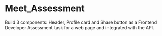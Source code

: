 # Meet_Assessment
Build 3 components: Header, Profile card and Share button as a Frontend Developer Assessment task for a web page and integrated with the API.
